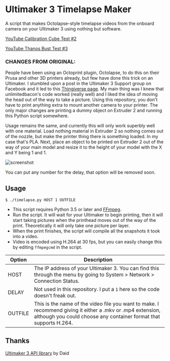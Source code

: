 Ultimaker 3 Timelapse Maker
===========================

A script that makes Octolapse-style timelapse videos from the onboard camera on your Ultimaker 3 using nothing but software.

[YouTube Calibration Cube Test #2](https://youtu.be/NAAGY1Z1AdE)

[YouTube Thanos Bust Test #3](https://www.youtube.com/watch?v=d-KTteCeCCQ)

### CHANGES FROM ORIGINAL:

People have been using an Octoprint plugin, Octolapse, to do this on their Prusa and other 3D printers already, but few have done this trick on an Ultimaker. I stumbled upon a post in the Ultimaker 3 Support group on Facebook and it led to this [Thingiverse page](https://www.thingiverse.com/thing:3121227). My main thing was I knew that unlimitedbacon's code worked (really well) and I liked the idea of moving the head out of the way to take a picture. Using this repository, you don't have to print anything extra to mount another camera to your printer. The only major changes are printing a dummy object on Extruder 2 and running this Python script somewhere.

Usage remains the same, and currently this will only work superbly well with one material. Load nothing material in Extruder 2 so nothing comes out of the nozzle, but make the printer thing there is something loaded. In my case that's PLA. Next, place an object to be printed on Extruder 2 out of the way of your main model and resize it to the height of your model with the X and Y being 1 and 1.

![screenshot](https://github.com/starbuck93/um3timelapse/raw/master/screenshot.png)

You can put any number for the delay, that option will be removed soon.


Usage
-----
```
$ ./timelapse.py HOST 1 OUTFILE
```



 - This script requires Python 3.5 or later and [FFmpeg](https://ffmpeg.org/).
 - Run the script. It will wait for your Ultimaker to begin printing, then it will start taking pictures when the printhead moves out of the way of the print. Theoretically it will only take one picture per layer.
 - When the print finishes, the script will compile all the snapshots it took into a video.
 - Video is encoded using H.264 at 30 fps, but you can easily change this by editing `ffmpegcmd` in the script.

| Option  | Description |
| ------- | ----------- |
| HOST    | The IP address of your Ultimaker 3. You can find this through the menu by going to System > Network > Connection Status. |
| DELAY   | Not used in this repository. I put a `1` here so the code doesn't freak out. |
| OUTFILE | This is the name of the video file you want to make. I recommend giving it either a .mkv or .mp4 extension, although you could choose any container format that supports H.264. |

Thanks
------

[Ultimaker 3 API library](https://ultimaker.com/en/community/23329-inside-the-ultimaker-3-day-3-remote-access-part-2) by Daid
